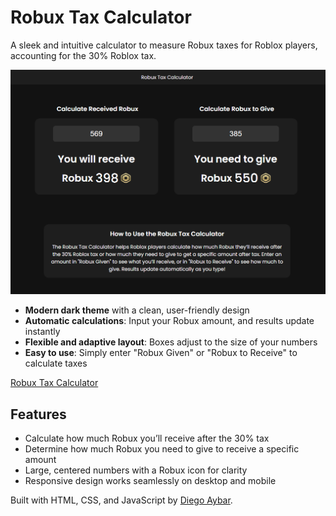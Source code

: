 # Robux Tax Calculator

A sleek and intuitive calculator to measure Robux taxes for Roblox players, accounting for the 30% Roblox tax.

![image](assets/images/example.png)

- **Modern dark theme** with a clean, user-friendly design
- **Automatic calculations**: Input your Robux amount, and results update instantly
- **Flexible and adaptive layout**: Boxes adjust to the size of your numbers
- **Easy to use**: Simply enter "Robux Given" or "Robux to Receive" to calculate taxes

[Robux Tax Calculator](https://diegoaybar.github.io/RobuxCalculator/)

## Features
- Calculate how much Robux you’ll receive after the 30% tax
- Determine how much Robux you need to give to receive a specific amount
- Large, centered numbers with a Robux icon for clarity
- Responsive design works seamlessly on desktop and mobile

Built with HTML, CSS, and JavaScript by [Diego Aybar](https://github.com/diegoaybar).
